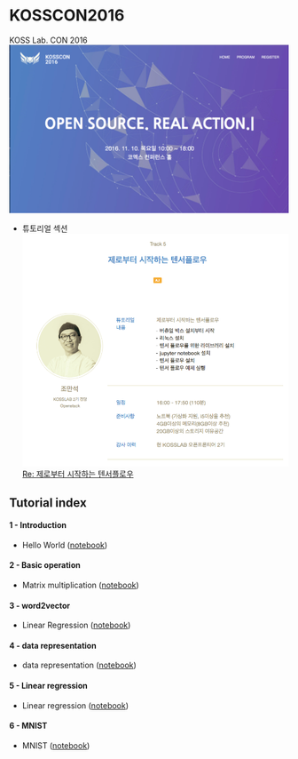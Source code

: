 # KOSSCON2016
KOSS Lab. CON 2016 
![KOSS CON](kosscon2016.png)

* 튜토리얼 섹션
![Re: 제로부터 시작하는 텐서플로우](program.png)
[Re: 제로부터 시작하는 텐서플로우](https://kosscon.kr/program/tutorial#11)

## Tutorial index

#### 1 - Introduction
- Hello World ([notebook](https://github.com/hephaex/KOSSCON2016/blob/master/src/01_hello_world.ipynb))

#### 2 - Basic operation
- Matrix multiplication ([notebook](https://github.com/hephaex/KOSSCON2016/blob/master/src/02_matmul.ipynb))

#### 3 - word2vector
- Linear Regression ([notebook](https://github.com/hephaex/KOSSCON2016/blob/master/src/03_word2vector.ipynb))

#### 4 - data representation
- data representation ([notebook](https://github.com/hephaex/KOSSCON2016/blob/master/src/04_data_representation.ipynb))

#### 5 - Linear regression
- Linear regression ([notebook](https://github.com/hephaex/KOSSCON2016/blob/master/src/05_linear_regression.ipynb))

#### 6 - MNIST
- MNIST ([notebook](https://github.com/hephaex/KOSSCON2016/blob/master/src/06_MNIST.ipynb))

